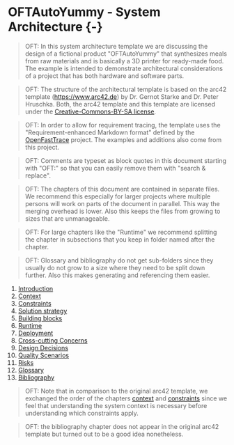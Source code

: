<!--
  #%L
  OpenFastTrace
  %%
  Copyright (C) 2018 itsallcode.org
  %%
  This document is based on https://arc42.org by Dr. G. Starke & Dr. P. Hruschka
  with modifications and additions from itsallcode.org, licensed under CC-BY-SA 4.0
  #L%
  -->

# OFTAutoYummy - System Architecture {-} 

> OFT: In this system architecture template we are discussing the design of a fictional product "OFTAutoYummy" that synthesizes meals from raw materials and is basically a 3D printer for ready-made food.
  The example is intended to demonstrate architectural considerations of a project that has both hardware and software parts.
  
> OFT: The structure of the architectural template is based on the arc42 template (https://www.arc42.de) by Dr. Gernot Starke and Dr. Peter Hruschka. Both, the arc42 template and this template are licensed under the [Creative-Commons-BY-SA license](../LICENSE.txt).

> OFT: In order to allow for requirement tracing, the template uses the "Requirement-enhanced Markdown format" defined by the [OpenFastTrace](https://github.com/itsallcode/openfasttrace) project. The examples and additions also come from this project.
  
> OFT: Comments are typeset as block quotes in this document starting with "OFT:" so that you can easily remove them with "search & replace".  

> OFT: The chapters of this document are contained in separate files. We recommend this especially for larger projects where multiple persons will work on parts of the document in parallel. This way the merging overhead is lower. Also this keeps the files from growing to sizes that are unmanageable.

> OFT: For large chapters like the "Runtime" we recommend splitting the chapter in subsections that you keep in folder named after the chapter.

> OFT: Glossary and bibliography do not get sub-folders since they usually do not grow to a size where they need to be split down further. Also this makes generating and referencing them easier. 

1. [Introduction](introduction.md)
2. [Context](context.md)
3. [Constraints](constraints.md)
4. [Solution strategy](solution_strategy.md)
5. [Building blocks](building_block_view.md)
6. [Runtime](runtime_view.md)
7. [Deployment](deployment_view.md)
8. [Cross-cutting Concerns](concerns.md)
9. [Design Decisions](design_decisions.md)
10. [Quality Scenarios](quality_scenarios.md)
11. [Risks](risks.md)
12. [Glossary](glossary.md)
13. [Bibliography](bibliography.md)

> OFT: Note that in comparison to the original arc42 template, we exchanged the order of the chapters [context](context.md) and [constraints](constraints.md) since we feel that understanding the system context is necessary before understanding which constraints apply.

> OFT: the bibliography chapter does not appear in the original arc42 template but turned out to be a good idea nonetheless.
